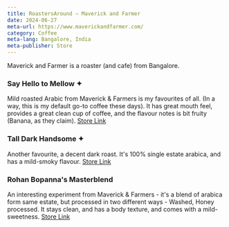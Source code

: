 ```yaml
---
title: RoastersAround — Maverick and Farmer
date: 2024-06-27
meta-url: https://www.maverickandfarmer.com/
category: Coffee
meta-lang: Bangalore, India
meta-publisher: Store
---
```

Maverick and Farmer is a roaster (and cafe) from Bangalore. 
### Say Hello to Mellow ✦
Mild roasted Arabic from Maverick & Farmers is my favourites of all. (In a way, this is my default go-to coffee these days). It has great mouth feel, provides a great clean cup of coffee, and the flavour notes is bit fruity (Banana, as they claim). [Store Link](https://www.maverickandfarmer.com/collections/coffees/products/say-hello-to-mellow)

### Tall Dark Handsome ✦
Another favourite, a decent dark roast. It's 100% single estate arabica, and has a mild-smoky flavour. [Store Link](https://www.maverickandfarmer.com/collections/coffees/products/tall-dark-handsome)

### Rohan Bopanna's Masterblend
An interesting experiment from Maverick & Farmers - it's a blend of arabica form same estate, but processed in two different ways - Washed, Honey processed. It stays clean, and has a body texture, and comes with a mild-sweetness. [Store Link](https://www.maverickandfarmer.com/collections/coffees/products/rohan-bopannas-masterblend-1)
